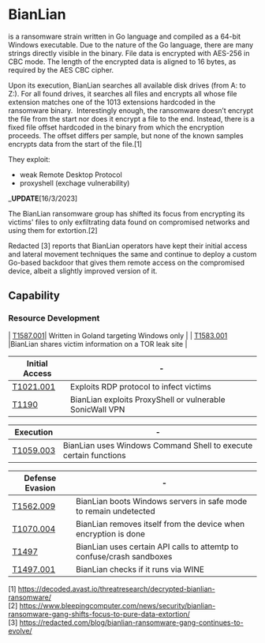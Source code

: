 # BianLian

is a ransomware strain written in Go language and compiled as a 64-bit Windows executable. Due to the nature of the Go language, there are many strings directly visible in the binary.
File data is encrypted with AES-256 in CBC mode. The length of the encrypted data is aligned to 16 bytes, as required by the AES CBC cipher. 

Upon its execution, BianLian searches all available disk drives (from A: to Z:). For all found drives, it searches all files and encrypts all whose file extension matches one of the 1013 extensions hardcoded in the ransomware binary. 
Interestingly enough, the ransomware doesn’t encrypt the file from the start nor does it encrypt a file to the end. Instead, there is a fixed file offset hardcoded in the binary from which the encryption proceeds. The offset differs per sample, but none of the known samples encrypts data from the start of the file.[1]



They exploit:
-  weak Remote Desktop Protocol 
- proxyshell (exchage vulnerability)


___UPDATE__[16/3/2023]

The BianLian ransomware group has shifted its focus from encrypting its victims' files to only exfiltrating data found on compromised networks and using them for extortion.[2]

Redacted [3] reports that BianLian operators have kept their initial access and lateral movement techniques the same and continue to deploy a custom Go-based backdoor that gives them remote access on the compromised device, albeit a slightly improved version of it.

## Capability

### Resource Development

| [T1587.001](https://attack.mitre.org/techniques/T1587/001/)| Written in Goland targeting Windows only |
| [T1583.001](https://attack.mitre.org/techniques/T1583/001/) |BianLian shares victim information on a TOR leak site |

| Initial Access|-|
| ------ | ------ |
| [T1021.001](https://attack.mitre.org/techniques/T1021/001/)| Exploits RDP protocol to infect victims|
| [T1190](https://attack.mitre.org/techniques/T1190/) |BianLian exploits ProxyShell or vulnerable SonicWall VPN |

| Execution|-|
| ------ | ------ |
| [T1059.003](https://attack.mitre.org/techniques/T1059/003/)| BianLian uses Windows Command Shell to execute certain functions|

| Defense Evasion|-|
| ------ | ------ |
| [T1562.009](https://attack.mitre.org/techniques/T1562/009/)| BianLian boots Windows servers in safe mode to remain undetected|
| [T1070.004](https://attack.mitre.org/techniques/T1070/004/)| BianLian removes itself from the device when encryption is done|
| [T1497](https://attack.mitre.org/techniques/T1497/)| BianLian uses certain API calls to attemtp to confuse/crash sandboxes|
| [T1497.001](https://attack.mitre.org/techniques/T1497/001/)| BianLian checks if it runs via WINE|


[1] https://decoded.avast.io/threatresearch/decrypted-bianlian-ransomware/  
[2] https://www.bleepingcomputer.com/news/security/bianlian-ransomware-gang-shifts-focus-to-pure-data-extortion/  
[3] https://redacted.com/blog/bianlian-ransomware-gang-continues-to-evolve/  
